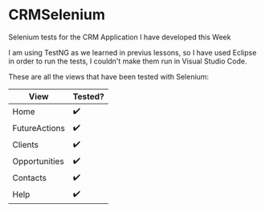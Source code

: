 # CRMSelenium
Selenium tests for the CRM Application I have developed this Week

I am using TestNG as we learned in previus lessons, so I have used Eclipse in order to run the tests, I couldn't make them run in Visual Studio Code.

These are all the views that have been tested with Selenium:

| View | Tested? |
| ----------- | ----------- |
| Home | :heavy_check_mark: |
| FutureActions | :heavy_check_mark: |
| Clients | :heavy_check_mark: |
| Opportunities | :heavy_check_mark: |
| Contacts | :heavy_check_mark: |
| Help | :heavy_check_mark: |


